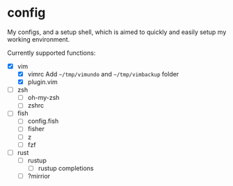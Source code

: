 # config
My configs, and a setup shell, which is aimed to quickly and easily setup my working environment.

Currently supported functions:
- [x] vim
    - [x] vimrc
        Add `~/tmp/vimundo` and `~/tmp/vimbackup` folder
    - [x] plugin.vim
- [ ] zsh
    - [ ] oh-my-zsh
    - [ ] zshrc
- [ ] fish
    - [ ] config.fish
    - [ ] fisher
    - [ ] z
    - [ ] fzf
- [ ] rust
    - [ ] rustup
        - [ ] rustup completions
    - [ ] ?mirrior

